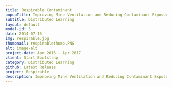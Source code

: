 ```yaml
---
title: Respirable Contaminant
popupTitle: Improving Mine Ventilation and Reducing Contaminant Exposure in Large-Opening Stone Mines
subtitle: Distributed Learning
layout: default
modal-id: 5
date: 2014-07-15
img: respirable.jpg
thumbnail: respirablethumb.PNG
alt: image-alt
project-date: Apr 2016 - Apr 2017
client: Start Bootstrap
category: Distributed Learning
github: Latest Release
project: Respirable
description: Improving Mine Ventilation and Reducing Contaminant Exposure in Large-Opening Stone Mines
---
```

